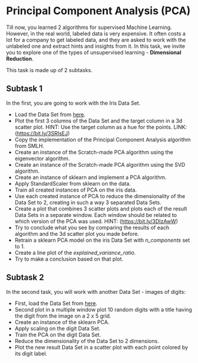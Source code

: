 # Principal Component Analysis (PCA)

Till now, you learned 2 algorithms for supervised Machine Learning. However, in the real world, labeled data is very expensive. It often costs a lot for a company to get labeled data, and they are asked to work with the unlabeled one and extract hints and insights from it.
In this task, we invite you to explore one of the types of unsupervised learning - **Dimensional Reduction**.

This task is made up of 2 subtasks.

## Subtask 1

In the first, you are going to work with the Iris Data Set.

- Load the Data Set from [here](https://bit.ly/3WiUJ7W).
- Plot the first 3 columns of the Data Set and the target column in a 3d scatter plot.
  HINT: Use the target column as a hue for the points.
  LINK: (https://bit.ly/3SRIsEJ)
- Copy the implementation of the Principal Component Analysis algorithm from SMLH.
- Create an instance of the Scratch-made PCA algorithm using the eigenvector algorithm.
- Create an instance of the Scratch-made PCA algorithm using the SVD algorithm.
- Create an instance of sklearn and implement a PCA algorithm.
- Apply StandardScaler from sklearn on the data.
- Train all created instances of PCA on the iris data.
- Use each created instance of PCA to reduce the dimensionality of the Data Set to 2, creating in such a way 3 separated Data Sets.
- Create a plot that combines 3 scatter plots and plots each of the result Data Sets in a separate window. Each window should be related to which version of the PCA was used.
  HINT: (https://bit.ly/3DIzAwW)
- Try to conclude what you see by comparing the results of each algorithm and the 3d scatter plot you made before.
- Retrain a sklearn PCA model on the iris Data Set with _n_components_ set to 1.
- Create a line plot of the _explained_variance_ratio_.
- Try to make a conclusion based on that plot.

## Subtask 2

In the second task, you will work with another Data Set - images of digits:

- First, load the Data Set from [here](https://bit.ly/3SOwFqL).
- Second plot in a multiple window plot 10 random digits with a title having the digit from the image on a 2 x 5 grid.
- Create an instance of the sklearn PCA.
- Apply scaling on the digit Data Set.
- Train the PCA on the digit Data Set.
- Reduce the dimensionality of the Data Set to 2 dimensions.
- Plot the new result Data Set in a scatter plot with each point colored by its digit label.

